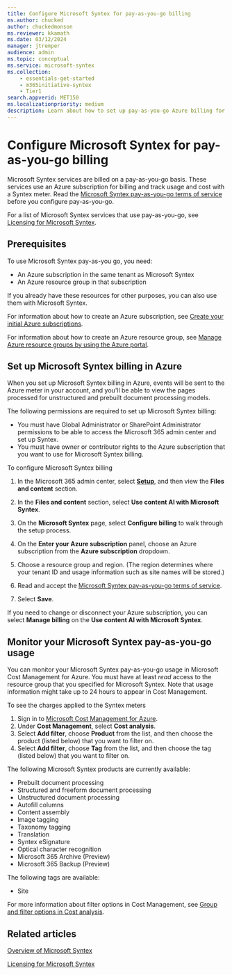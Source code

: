 ```yaml
---
title: Configure Microsoft Syntex for pay-as-you-go billing
ms.author: chucked
author: chuckedmonson
ms.reviewer: kkamath
ms.date: 03/12/2024
manager: jtremper
audience: admin
ms.topic: conceptual
ms.service: microsoft-syntex
ms.collection: 
    - essentials-get-started
    - m365initiative-syntex
    - Tier1
search.appverid: MET150
ms.localizationpriority: medium
description: Learn about how to set up pay-as-you-go Azure billing for Microsoft Syntex and how to monitor your usage.
---
```


# Configure Microsoft Syntex for pay-as-you-go billing

Microsoft Syntex services are billed on a pay-as-you-go basis. These services use an Azure subscription for billing and track usage and cost with a Syntex meter. Read the [Microsoft Syntex pay-as-you-go terms of service](/legal/microsoft-365/microsoft-syntex-pay-as-you-go-terms) before you configure pay-as-you-go.

For a list of Microsoft Syntex services that use pay-as-you-go, see [Licensing for Microsoft Syntex](syntex-licensing.md).

## Prerequisites

To use Microsoft Syntex pay-as-you go, you need:

- An Azure subscription in the same tenant as Microsoft Syntex
- An Azure resource group in that subscription

If you already have these resources for other purposes, you can also use them with Microsoft Syntex.

For information about how to create an Azure subscription, see [Create your initial Azure subscriptions](/azure/cloud-adoption-framework/ready/azure-best-practices/initial-subscriptions).

For information about how to create an Azure resource group, see [Manage Azure resource groups by using the Azure portal](/azure/azure-resource-manager/management/manage-resource-groups-portal).

## Set up Microsoft Syntex billing in Azure

When you set up Microsoft Syntex billing in Azure, events will be sent to the Azure meter in your account, and you'll be able to view the pages processed for unstructured and prebuilt document processing models.

The following permissions are required to set up Microsoft Syntex billing:

- You must have Global Administrator or SharePoint Administrator permissions to be able to access the Microsoft 365 admin center and set up Syntex.
- You must have owner or contributor rights to the Azure subscription that you want to use for Microsoft Syntex billing.

To configure Microsoft Syntex billing

1. In the Microsoft 365 admin center, select <a href="https://go.microsoft.com/fwlink/p/?linkid=2171997" target="_blank">**Setup**</a>, and then view the **Files and content** section.

2. In the **Files and content** section, select **Use content AI with Microsoft Syntex**.

3. On the **Microsoft Syntex** page, select **Configure billing** to walk through the setup process.
4. On the **Enter your Azure subscription** panel, choose an Azure subscription from the **Azure subscription** dropdown.
5. Choose a resource group and region. (The region determines where your tenant ID and usage information such as site names will be stored.)
6. Read and accept the [Microsoft Syntex pay-as-you-go terms of service](/legal/microsoft-365/microsoft-syntex-pay-as-you-go-terms).
7. Select **Save**.

If you need to change or disconnect your Azure subscription, you can select **Manage billing** on the **Use content AI with Microsoft Syntex**.

## Monitor your Microsoft Syntex pay-as-you-go usage

You can monitor your Microsoft Syntex pay-as-you-go usage in Microsoft Cost Management for Azure. You must have at least *read* access to the resource group that you specified for Microsoft Syntex. Note that usage information might take up to 24 hours to appear in Cost Management.

To see the charges applied to the Syntex meters
1. Sign in to [Microsoft Cost Management for Azure](https://portal.azure.com/#view/Microsoft_Azure_CostManagement/Menu/~/overview).
1. Under **Cost Management**, select **Cost analysis**.
1. Select **Add filter**, choose **Product** from the list, and then choose the product (listed below) that you want to filter on.
1. Select **Add filter**, choose **Tag** from the list, and then choose the tag (listed below) that you want to filter on.

The following Microsoft Syntex products are currently available:

- Prebuilt document processing
- Structured and freeform document processing
- Unstructured document processing
- Autofill columns
- Content assembly
- Image tagging
- Taxonomy tagging
- Translation
- Syntex eSignature
- Optical character recognition
- Microsoft 365 Archive (Preview)
- Microsoft 365 Backup (Preview)

The following tags are available:
- Site

For more information about filter options in Cost Management, see [Group and filter options in Cost analysis](/azure/cost-management-billing/costs/group-filter).

## Related articles

[Overview of Microsoft Syntex](syntex-overview.md)

[Licensing for Microsoft Syntex](syntex-licensing.md)
